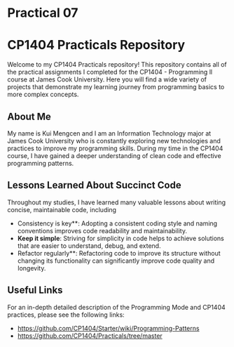 # Practical 07
# CP1404 Practicals Repository

Welcome to my CP1404 Practicals repository! This repository contains all of the practical assignments I completed for the CP1404 - Programming ll course at James Cook University. Here you will find a wide variety of projects that demonstrate my learning journey from programming basics to more complex concepts.

## About Me

My name is Kui Mengcen and I am an Information Technology major at James Cook University who is constantly exploring new technologies and practices to improve my programming skills. During my time in the CP1404 course, I have gained a deeper understanding of clean code and effective programming patterns.
## Lessons Learned About Succinct Code

Throughout my studies, I have learned many valuable lessons about writing concise, maintainable code, including

- Consistency is key**: Adopting a consistent coding style and naming conventions improves code readability and maintainability.
- **Keep it simple**: Striving for simplicity in code helps to achieve solutions that are easier to understand, debug, and extend.
- Refactor regularly**: Refactoring code to improve its structure without changing its functionality can significantly improve code quality and longevity.

## Useful Links

For an in-depth detailed description of the Programming Mode and CP1404 practices, please see the following links:

- https://github.com/CP1404/Starter/wiki/Programming-Patterns
- https://github.com/CP1404/Practicals/tree/master

